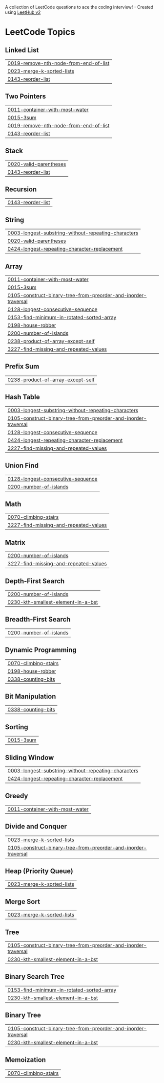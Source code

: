 A collection of LeetCode questions to ace the coding interview! - Created using [LeetHub v2](https://github.com/arunbhardwaj/LeetHub-2.0)
<!---LeetCode Topics Start-->
# LeetCode Topics
## Linked List
|  |
| ------- |
| [0019-remove-nth-node-from-end-of-list](https://github.com/brucewayneoptimusprime/LeetCode-/tree/master/0019-remove-nth-node-from-end-of-list) |
| [0023-merge-k-sorted-lists](https://github.com/brucewayneoptimusprime/LeetCode-/tree/master/0023-merge-k-sorted-lists) |
| [0143-reorder-list](https://github.com/brucewayneoptimusprime/LeetCode-/tree/master/0143-reorder-list) |
## Two Pointers
|  |
| ------- |
| [0011-container-with-most-water](https://github.com/brucewayneoptimusprime/LeetCode-/tree/master/0011-container-with-most-water) |
| [0015-3sum](https://github.com/brucewayneoptimusprime/LeetCode-/tree/master/0015-3sum) |
| [0019-remove-nth-node-from-end-of-list](https://github.com/brucewayneoptimusprime/LeetCode-/tree/master/0019-remove-nth-node-from-end-of-list) |
| [0143-reorder-list](https://github.com/brucewayneoptimusprime/LeetCode-/tree/master/0143-reorder-list) |
## Stack
|  |
| ------- |
| [0020-valid-parentheses](https://github.com/brucewayneoptimusprime/LeetCode-/tree/master/0020-valid-parentheses) |
| [0143-reorder-list](https://github.com/brucewayneoptimusprime/LeetCode-/tree/master/0143-reorder-list) |
## Recursion
|  |
| ------- |
| [0143-reorder-list](https://github.com/brucewayneoptimusprime/LeetCode-/tree/master/0143-reorder-list) |
## String
|  |
| ------- |
| [0003-longest-substring-without-repeating-characters](https://github.com/brucewayneoptimusprime/LeetCode-/tree/master/0003-longest-substring-without-repeating-characters) |
| [0020-valid-parentheses](https://github.com/brucewayneoptimusprime/LeetCode-/tree/master/0020-valid-parentheses) |
| [0424-longest-repeating-character-replacement](https://github.com/brucewayneoptimusprime/LeetCode-/tree/master/0424-longest-repeating-character-replacement) |
## Array
|  |
| ------- |
| [0011-container-with-most-water](https://github.com/brucewayneoptimusprime/LeetCode-/tree/master/0011-container-with-most-water) |
| [0015-3sum](https://github.com/brucewayneoptimusprime/LeetCode-/tree/master/0015-3sum) |
| [0105-construct-binary-tree-from-preorder-and-inorder-traversal](https://github.com/brucewayneoptimusprime/LeetCode-/tree/master/0105-construct-binary-tree-from-preorder-and-inorder-traversal) |
| [0128-longest-consecutive-sequence](https://github.com/brucewayneoptimusprime/LeetCode-/tree/master/0128-longest-consecutive-sequence) |
| [0153-find-minimum-in-rotated-sorted-array](https://github.com/brucewayneoptimusprime/LeetCode-/tree/master/0153-find-minimum-in-rotated-sorted-array) |
| [0198-house-robber](https://github.com/brucewayneoptimusprime/LeetCode-/tree/master/0198-house-robber) |
| [0200-number-of-islands](https://github.com/brucewayneoptimusprime/LeetCode-/tree/master/0200-number-of-islands) |
| [0238-product-of-array-except-self](https://github.com/brucewayneoptimusprime/LeetCode-/tree/master/0238-product-of-array-except-self) |
| [3227-find-missing-and-repeated-values](https://github.com/brucewayneoptimusprime/LeetCode-/tree/master/3227-find-missing-and-repeated-values) |
## Prefix Sum
|  |
| ------- |
| [0238-product-of-array-except-self](https://github.com/brucewayneoptimusprime/LeetCode-/tree/master/0238-product-of-array-except-self) |
## Hash Table
|  |
| ------- |
| [0003-longest-substring-without-repeating-characters](https://github.com/brucewayneoptimusprime/LeetCode-/tree/master/0003-longest-substring-without-repeating-characters) |
| [0105-construct-binary-tree-from-preorder-and-inorder-traversal](https://github.com/brucewayneoptimusprime/LeetCode-/tree/master/0105-construct-binary-tree-from-preorder-and-inorder-traversal) |
| [0128-longest-consecutive-sequence](https://github.com/brucewayneoptimusprime/LeetCode-/tree/master/0128-longest-consecutive-sequence) |
| [0424-longest-repeating-character-replacement](https://github.com/brucewayneoptimusprime/LeetCode-/tree/master/0424-longest-repeating-character-replacement) |
| [3227-find-missing-and-repeated-values](https://github.com/brucewayneoptimusprime/LeetCode-/tree/master/3227-find-missing-and-repeated-values) |
## Union Find
|  |
| ------- |
| [0128-longest-consecutive-sequence](https://github.com/brucewayneoptimusprime/LeetCode-/tree/master/0128-longest-consecutive-sequence) |
| [0200-number-of-islands](https://github.com/brucewayneoptimusprime/LeetCode-/tree/master/0200-number-of-islands) |
## Math
|  |
| ------- |
| [0070-climbing-stairs](https://github.com/brucewayneoptimusprime/LeetCode-/tree/master/0070-climbing-stairs) |
| [3227-find-missing-and-repeated-values](https://github.com/brucewayneoptimusprime/LeetCode-/tree/master/3227-find-missing-and-repeated-values) |
## Matrix
|  |
| ------- |
| [0200-number-of-islands](https://github.com/brucewayneoptimusprime/LeetCode-/tree/master/0200-number-of-islands) |
| [3227-find-missing-and-repeated-values](https://github.com/brucewayneoptimusprime/LeetCode-/tree/master/3227-find-missing-and-repeated-values) |
## Depth-First Search
|  |
| ------- |
| [0200-number-of-islands](https://github.com/brucewayneoptimusprime/LeetCode-/tree/master/0200-number-of-islands) |
| [0230-kth-smallest-element-in-a-bst](https://github.com/brucewayneoptimusprime/LeetCode-/tree/master/0230-kth-smallest-element-in-a-bst) |
## Breadth-First Search
|  |
| ------- |
| [0200-number-of-islands](https://github.com/brucewayneoptimusprime/LeetCode-/tree/master/0200-number-of-islands) |
## Dynamic Programming
|  |
| ------- |
| [0070-climbing-stairs](https://github.com/brucewayneoptimusprime/LeetCode-/tree/master/0070-climbing-stairs) |
| [0198-house-robber](https://github.com/brucewayneoptimusprime/LeetCode-/tree/master/0198-house-robber) |
| [0338-counting-bits](https://github.com/brucewayneoptimusprime/LeetCode-/tree/master/0338-counting-bits) |
## Bit Manipulation
|  |
| ------- |
| [0338-counting-bits](https://github.com/brucewayneoptimusprime/LeetCode-/tree/master/0338-counting-bits) |
## Sorting
|  |
| ------- |
| [0015-3sum](https://github.com/brucewayneoptimusprime/LeetCode-/tree/master/0015-3sum) |
## Sliding Window
|  |
| ------- |
| [0003-longest-substring-without-repeating-characters](https://github.com/brucewayneoptimusprime/LeetCode-/tree/master/0003-longest-substring-without-repeating-characters) |
| [0424-longest-repeating-character-replacement](https://github.com/brucewayneoptimusprime/LeetCode-/tree/master/0424-longest-repeating-character-replacement) |
## Greedy
|  |
| ------- |
| [0011-container-with-most-water](https://github.com/brucewayneoptimusprime/LeetCode-/tree/master/0011-container-with-most-water) |
## Divide and Conquer
|  |
| ------- |
| [0023-merge-k-sorted-lists](https://github.com/brucewayneoptimusprime/LeetCode-/tree/master/0023-merge-k-sorted-lists) |
| [0105-construct-binary-tree-from-preorder-and-inorder-traversal](https://github.com/brucewayneoptimusprime/LeetCode-/tree/master/0105-construct-binary-tree-from-preorder-and-inorder-traversal) |
## Heap (Priority Queue)
|  |
| ------- |
| [0023-merge-k-sorted-lists](https://github.com/brucewayneoptimusprime/LeetCode-/tree/master/0023-merge-k-sorted-lists) |
## Merge Sort
|  |
| ------- |
| [0023-merge-k-sorted-lists](https://github.com/brucewayneoptimusprime/LeetCode-/tree/master/0023-merge-k-sorted-lists) |
## Tree
|  |
| ------- |
| [0105-construct-binary-tree-from-preorder-and-inorder-traversal](https://github.com/brucewayneoptimusprime/LeetCode-/tree/master/0105-construct-binary-tree-from-preorder-and-inorder-traversal) |
| [0230-kth-smallest-element-in-a-bst](https://github.com/brucewayneoptimusprime/LeetCode-/tree/master/0230-kth-smallest-element-in-a-bst) |
## Binary Search Tree
|  |
| ------- |
| [0153-find-minimum-in-rotated-sorted-array](https://github.com/brucewayneoptimusprime/LeetCode-/tree/master/0153-find-minimum-in-rotated-sorted-array) |
| [0230-kth-smallest-element-in-a-bst](https://github.com/brucewayneoptimusprime/LeetCode-/tree/master/0230-kth-smallest-element-in-a-bst) |
## Binary Tree
|  |
| ------- |
| [0105-construct-binary-tree-from-preorder-and-inorder-traversal](https://github.com/brucewayneoptimusprime/LeetCode-/tree/master/0105-construct-binary-tree-from-preorder-and-inorder-traversal) |
| [0230-kth-smallest-element-in-a-bst](https://github.com/brucewayneoptimusprime/LeetCode-/tree/master/0230-kth-smallest-element-in-a-bst) |
## Memoization
|  |
| ------- |
| [0070-climbing-stairs](https://github.com/brucewayneoptimusprime/LeetCode-/tree/master/0070-climbing-stairs) |
<!---LeetCode Topics End-->